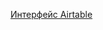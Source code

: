 <a href="https://airtable.com/invite/l?inviteId=invykwzuXsLJUd0ST&inviteToken=ae2772bc64b76cd95441dd50e2e781d4e486b738503a6652b7846cf177abed08&utm_medium=email&utm_source=product_team&utm_content=transactional-alerts">Интерфейс Airtable </a>
